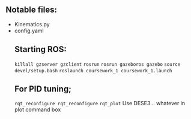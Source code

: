 ## Notable files:
<p>
  <ul>
    <li>Kinematics.py</li>
    <li>config.yaml</li>
</p>

## Starting ROS:
`killall gzserver gzclient`
`rosrun`
`rosrun gazeboros gazebo`
`source devel/setup.bash`
`roslaunch coursework_1 coursework_1.launch`

## For PID tuning;
`rqt_reconfigure rqt_reconfigure`
`rqt_plot`
Use DESE3... whatever in plot command box
